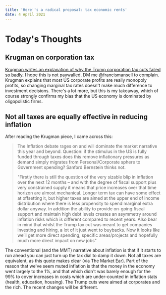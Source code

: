```yaml
---
title: 'Here''s a radical proposal: tax economic rents'
date: 4 April 2021
---
```


# Today's Thoughts

## Krugman on corporation tax

[Krugman writes an explanation of why the Trump corporation tax cuts failed so badly.](https://www.nytimes.com/2021/04/08/opinion/biden-corporate-taxes.html)
I hope this is not paywalled. DM me @francismansell to complain.
Krugman explains that most US corporate profits are really monopoly profits, so changing marginal tax rates doesn't make much difference to investment decisions.
There's a lot more, but this is my takeaway, which of course strongly confirms my bias that the US economy is dominated by oligopolistic firms.

## Not all taxes are equally effective in reducing inflation

After reading the Krugman piece, I came across this:

> The Inflation debate rages on and will dominate the market narrative this year and beyond. Question: if the stimulus in the US is fully funded through taxes does this remove inflationary pressures as demand simply migrates from Personal/Corporate sphere to Government spending? Sanford Bernstein thinks not.
> 
> "Firstly there is still the question of the very sizable blip in inflation over the next 12 months – and with the degree of fiscal support plus very constrained supply it means that price increases over that time horizon are almost mechanical. Longer term tax can have some effect at offsetting it, but higher taxes are aimed at the upper end of income distribution where there is less propensity to spend marginal extra dollar anyway. In addition the ability to provide on-going fiscal support and maintain high debt levels creates an asymmetry around inflation risks which is different compared to recent years. Also bear in mind that whilst the Trump tax cut was meant to get companies investing and hiring, a lot of it just went to buybacks. Now it looks like we’ll get more direct spending, specific areas/projects and hopefully much more direct impact on new jobs"

The conventional (and the MMT) narrative about inflation is that if it starts to run ahead you can just turn up the tax dial to damp it down. 
Not all taxes are equivalent, as this quote makes clear (via The Market Ear).
Part of the reason that we've seem muted inflation is that the money in the economy went largely to the 1%, and that which didn't was barely enough for the 99% to cover increases in costs which are under-counted in inflation stats (health, education, housing). 
The Trump cuts were aimed at corporates and the rich. The recent changes will be different.

